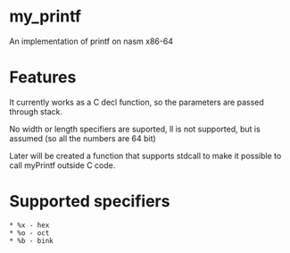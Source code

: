 # my_printf
An implementation of printf on nasm x86-64

# Features
It currently works as a C decl function, so the parameters are passed through stack.

No width or length specifiers are suported, ll is not supported, but is assumed (so all the numbers are 64 bit)
    
Later will be created a function that supports stdcall to make it possible to call myPrintf outside C code.

# Supported specifiers
    * %x - hex
    * %o - oct
    * %b - bink
